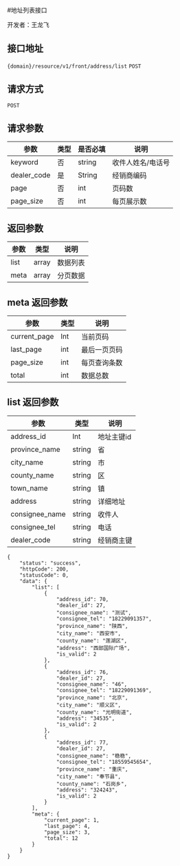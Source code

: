 #地址列表接口

开发者：王龙飞

## 接口地址
`{domain}/resource/v1/front/address/list` `POST`

## 请求方式
   `POST`

## 请求参数

|参数|类型|是否必填|说明|
| - | - | - | - |
| keyword | 否 | string | 收件人姓名/电话号 |
| dealer_code | 是 | String | 经销商编码 |
| page | 否 | int| 页码数 |
| page_size | 否 | int| 每页展示数 |

## 返回参数
|参数|类型|说明|
| - | - | - |
| list | array | 数据列表 |
| meta | array | 分页数据 |

## meta 返回参数
|参数|类型|说明|
| - | - | - |
| current_page | Int | 当前页码 |
| last_page | int | 最后一页页码 |
| page_size | int | 每页查询条数 |
| total | int | 数据总数 |

## list 返回参数
|参数|类型|说明|
| - | - | - |
| address_id | Int | 地址主键id |
| province_name | string | 省 |
| city_name | string | 市 |
| county_name | string | 区 |
| town_name | string | 镇 |
| address | string | 详细地址 |
| consignee_name | string | 收件人 |
| consignee_tel | string | 电话 |
| dealer_code | string | 经销商主键 |

```
{
    "status": "success",
    "httpCode": 200,
    "statusCode": 0,
    "data": {
        "list": [
            {
                "address_id": 70,
                "dealer_id": 27,
                "consignee_name": "测试",
                "consignee_tel": "18229091357",
                "province_name": "陕西",
                "city_name": "西安市",
                "county_name": "莲湖区",
                "address": "西部国际广场",
                "is_valid": 2
            },
            {
                "address_id": 76,
                "dealer_id": 27,
                "consignee_name": "46",
                "consignee_tel": "18229091369",
                "province_name": "北京",
                "city_name": "顺义区",
                "county_name": "光明街道",
                "address": "34535",
                "is_valid": 2
            },
            {
                "address_id": 77,
                "dealer_id": 27,
                "consignee_name": "稳稳",
                "consignee_tel": "18559545654",
                "province_name": "重庆",
                "city_name": "奉节县",
                "county_name": "石岗乡",
                "address": "324243",
                "is_valid": 2
            }
        ],
        "meta": {
            "current_page": 1,
            "last_page": 4,
            "page_size": 3,
            "total": 12
        }
    }
}
```